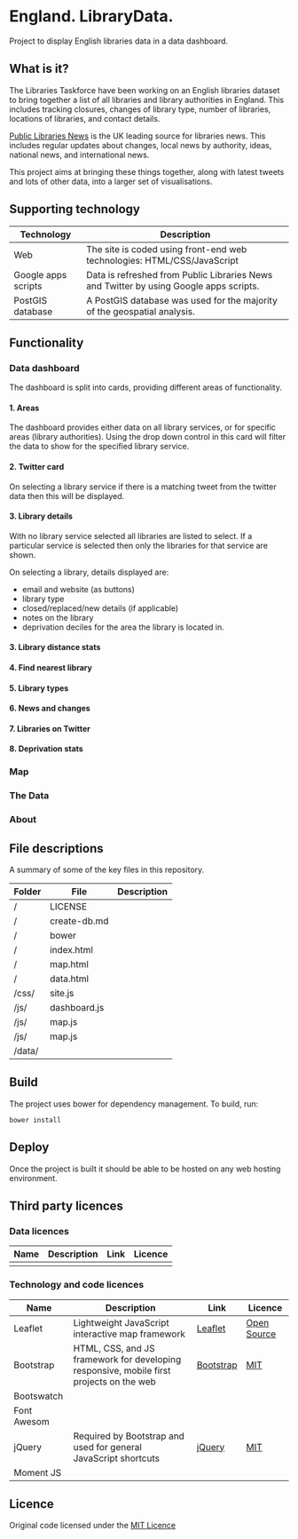 # England.  LibraryData.

Project to display English libraries data in a data dashboard.

## What is it?

The Libraries Taskforce have been working on an English libraries dataset to bring together a list of all libraries and library authorities in England.  This includes tracking closures, changes of library type, number of libraries, locations of libraries, and contact details.

[Public Libraries News](http://www.publiclibrariesnews.com) is the UK leading source for libraries news.  This includes regular updates about changes, local news by authority, ideas, national news, and international news.

This project aims at bringing these things together, along with latest tweets and lots of other data, into a larger set of visualisations.

## Supporting technology

| Technology | Description |
| ---------- | ----------- |
| Web | The site is coded using front-end web technologies: HTML/CSS/JavaScript |
| Google apps scripts | Data is refreshed from Public Libraries News and Twitter by using Google apps scripts. |
| PostGIS database | A PostGIS database was used for the majority of the geospatial analysis. |

## Functionality

### Data dashboard

The dashboard is split into cards, providing different areas of functionality.

#### 1. Areas

The dashboard provides either data on all library services, or for specific areas (library authorities).  Using the drop down control in this card will filter the data to show for the specified library service.

#### 2. Twitter card

On selecting a library service if there is a matching tweet from the twitter data then this will be displayed.  

#### 3. Library details

With no library service selected all libraries are listed to select.  If a particular service is selected then only the libraries for that service are shown.

On selecting a library, details displayed are:

- email and website (as buttons)
- library type
- closed/replaced/new details (if applicable)
- notes on the library
- deprivation deciles for the area the library is located in.

#### 3. Library distance stats



#### 4. Find nearest library


#### 5. Library types


#### 6. News and changes


#### 7. Libraries on Twitter


#### 8. Deprivation stats

### Map


### The Data


### About 


## File descriptions

A summary of some of the key files in this repository.

| Folder | File | Description |
| ------ | ---- | ----------- |
| / | LICENSE |  |
| / | create-db.md |  |
| / | bower |  |
| / | index.html |  |
| / | map.html |  |
| / | data.html |  |
| /css/ | site.js |  |
| /js/ | dashboard.js |  |
| /js/ | map.js |  |
| /js/ | map.js |  |
| /data/ |  |  |

## Build

The project uses bower for dependency management.  To build, run:

```
bower install
```

## Deploy

Once the project is built it should be able to be hosted on any web hosting environment.

## Third party licences

### Data licences

| Name | Description | Link | Licence |
| ---- | ----------- | ---- | ------- |
| | | | |

### Technology and code licences

| Name | Description | Link | Licence |
| ---- | ----------- | ---- | ------- |
| Leaflet | Lightweight JavaScript interactive map framework | [Leaflet](http://leafletjs.com/) | [Open Source](https://github.com/Leaflet/Leaflet/blob/master/LICENSE) |
| Bootstrap | HTML, CSS, and JS framework for developing responsive, mobile first projects on the web | [Bootstrap](http://getbootstrap.com/) | [MIT](https://github.com/twbs/bootstrap/blob/master/LICENSE) |
| Bootswatch |  |  |  |
| Font Awesom |  |  |  |
| jQuery | Required by Bootstrap and used for general JavaScript shortcuts | [jQuery](https://jquery.com/) | [MIT](https://github.com/twbs/bootstrap/blob/master/LICENSE) |
| Moment JS |  |  |  |

## Licence

Original code licensed under the [MIT Licence](LICENSE)